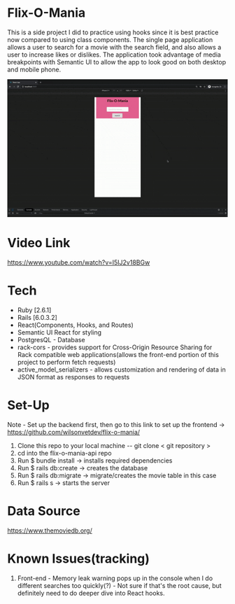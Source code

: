 # Flix-O-Mania

This is a side project I did to practice using hooks since it is best practice now compared to using class components. 
The single page application allows a user to search for a movie with the search field, and also allows a user to increase likes or dislikes. The application took advantage of media breakpoints with Semantic UI to allow the app to look good on both desktop and mobile phone.

![flixomania gif](https://github.com/wilsonvetdev/flix-o-mania-api/blob/main/flixomania.gif)

# Video Link
https://www.youtube.com/watch?v=I5IJ2v18BGw

# Tech
* Ruby [2.6.1]
* Rails [6.0.3.2]
* React(Components, Hooks, and Routes)
* Semantic UI React for styling
* PostgresQL - Database
* rack-cors - provides support for Cross-Origin Resource Sharing for Rack compatible web applications(allows the front-end portion of this project to perform fetch requests)
* active_model_serializers - allows customization and rendering of data in JSON format as responses to requests

# Set-Up
Note - Set up the backend first, then go to this link to set up the frontend -> https://github.com/wilsonvetdev/flix-o-mania/
1. Clone this repo to your local machine -- git clone < git repository >
2. cd into the flix-o-mania-api repo
3. Run $ bundle install -> installs required dependencies
4. Run $ rails db:create -> creates the database
5. Run $ rails db:migrate -> migrate/creates the movie table in this case
6. Run $ rails s  -> starts the server

# Data Source
https://www.themoviedb.org/

# Known Issues(tracking)
1. Front-end - Memory leak warning pops up in the console when I do different searches too quickly(?) - Not sure if that's the root cause, but definitely need to do deeper dive into React hooks.
